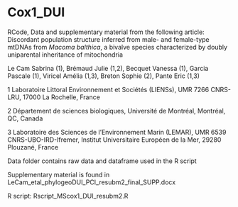 # Cox1_DUI

RCode, Data and supplementary material from the following article:
Discordant population structure inferred from male- and female-type mtDNAs from *_Macoma balthica_*, a bivalve species characterized by doubly uniparental inheritance of mitochondria

Le Cam Sabrina (1), Brémaud Julie  (1,2), Becquet Vanessa (1), Garcia Pascale (1), Viricel Amélia (1,3), Breton Sophie (2), Pante Eric (1,3)

1 Laboratoire Littoral Environnement et Sociétés (LIENSs), UMR 7266 CNRS-LRU, 17000 La Rochelle, France

2 Département de sciences biologiques, Université de Montréal, Montréal, QC, Canada

3 Laboratoire des Sciences de l’Environnement Marin (LEMAR), UMR 6539 CNRS-UBO-IRD-Ifremer, Institut Universitaire Européen de la Mer, 29280 Plouzané, France


Data folder contains raw data and dataframe used in the R script

Supplementary material is found in LeCam_etal_phylogeoDUI_PCI_resubm2_final_SUPP.docx

R script: Rscript_MScox1_DUI_resubm2.R
